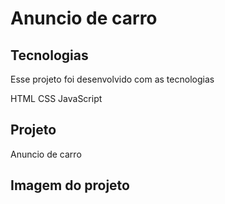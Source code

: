 # Anuncio de carro

## Tecnologias
Esse projeto foi desenvolvido com as tecnologias 

HTML 
CSS
JavaScript

## Projeto 

Anuncio de carro

## Imagem do projeto



